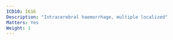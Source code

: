 ```yaml
---
ICD10: I616
Description: "Intracerebral haemorrhage, multiple localized"
Matters: Yes
Weight: 1
---
```


